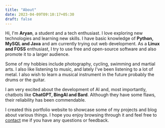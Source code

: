```yaml
---
title: "About"
date: 2023-04-09T09:10:17+05:30
draft: false
---
```


Hi, I'm **Aryan**, a student and a tech enthusiast. I love exploring new technologies and learning new skills. I have basic knowledge of **Python, MySQL and Java** and am currently trying out web development. As a **Linux and FOSS** enthusiast, I try to use free and open-source software and also promote it to a larger audience.

Some of my hobbies include photography, cycling, swimming and martial arts. I also like listening to music, and lately I've been listening to a lot of metal. I also wish to learn a musical instrument in the future probably the drums or the guitar.

I am very excited about the development of AI and, most importantly, chatbots like **ChatGPT, BingAI and Bard**. Although they have some flaws, their reliability has been commendable.

I created this portfolio website to showcase some of my projects and blog about various things. I hope you enjoy browsing through it and feel free to [contact](/contact) me if you have any questions or feedback.
